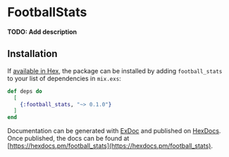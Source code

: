 # FootballStats

**TODO: Add description**

## Installation

If [available in Hex](https://hex.pm/docs/publish), the package can be installed
by adding `football_stats` to your list of dependencies in `mix.exs`:

```elixir
def deps do
  [
    {:football_stats, "~> 0.1.0"}
  ]
end
```

Documentation can be generated with [ExDoc](https://github.com/elixir-lang/ex_doc)
and published on [HexDocs](https://hexdocs.pm). Once published, the docs can
be found at [https://hexdocs.pm/football_stats](https://hexdocs.pm/football_stats).

